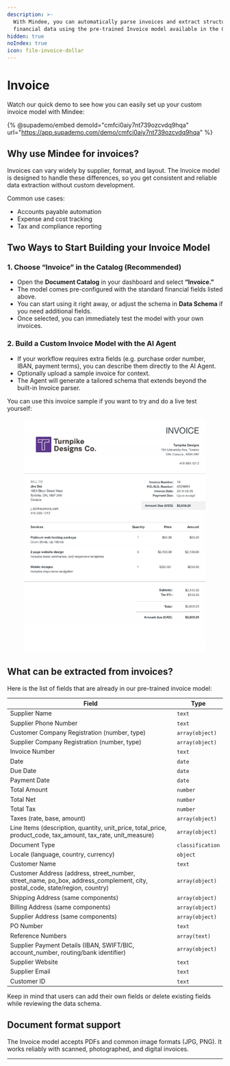 ```yaml
---
description: >-
  With Mindee, you can automatically parse invoices and extract structured
  financial data using the pre-trained Invoice model available in the Catalog.
hidden: true
noIndex: true
icon: file-invoice-dollar
---
```


# Invoice

Watch our quick demo to see how you can easily set up your custom invoice model with Mindee:

{% @supademo/embed demoId="cmfci0aiy7nt739ozcvdq9hqa" url="https://app.supademo.com/demo/cmfci0aiy7nt739ozcvdq9hqa" %}

## Why use Mindee for invoices?

Invoices can vary widely by supplier, format, and layout. The Invoice model is designed to handle these differences, so you get consistent and reliable data extraction without custom development.

Common use cases:

* Accounts payable automation
* Expense and cost tracking
* Tax and compliance reporting

## Two Ways to Start Building your Invoice Model

### 1. Choose “Invoice” in the Catalog (Recommended)

* Open the **Document Catalog** in your dashboard and select **“Invoice.”**
* The model comes pre-configured with the standard financial fields listed above.
* You can start using it right away, or adjust the schema in **Data Schema** if you need additional fields.
* Once selected, you can immediately test the model with your own invoices.

### 2. Build a Custom Invoice Model with the AI Agent

* If your workflow requires extra fields (e.g. purchase order number, IBAN, payment terms), you can describe them directly to the AI Agent.
* Optionally upload a sample invoice for context.
* The Agent will generate a tailored schema that extends beyond the built-in Invoice parser.

You can use this invoice sample if you want to try and do a live test yourself:

<figure><img src="../.gitbook/assets/invoice-sample.jpg" alt="a fake invoice from Turnpike Designs"><figcaption></figcaption></figure>

## What can be extracted from invoices?

Here is the list of fields that are already in our pre-trained invoice model:

| Field                                                                                                                             | Type                   |
| --------------------------------------------------------------------------------------------------------------------------------- | ---------------------- |
| Supplier Name                                                                                                                     | `text`                 |
| Supplier Phone Number                                                                                                             | `text`                 |
| Customer Company Registration (number, type)                                                                                      | `array(object)`        |
| Supplier Company Registration (number, type)                                                                                      | `array(object)`        |
| Invoice Number                                                                                                                    | `text`                 |
| Date                                                                                                                              | `date`                 |
| Due Date                                                                                                                          | `date`                 |
| Payment Date                                                                                                                      | `date`                 |
| Total Amount                                                                                                                      | `number`               |
| Total Net                                                                                                                         | `number`               |
| Total Tax                                                                                                                         | `number`               |
| Taxes (rate, base, amount)                                                                                                        | `array(object)`        |
| Line Items (description, quantity, unit\_price, total\_price, product\_code, tax\_amount, tax\_rate, unit\_measure)               | `array(object)`        |
| Document Type                                                                                                                     | `classification`       |
| Locale (language, country, currency)                                                                                              | `object`               |
| Customer Name                                                                                                                     | `text`                 |
| Customer Address (address, street\_number, street\_name, po\_box, address\_complement, city, postal\_code, state/region, country) | `array(object)`        |
| Shipping Address (same components)                                                                                                | `array(object)`        |
| Billing Address (same components)                                                                                                 | `array(object)`        |
| Supplier Address (same components)                                                                                                | `array(object)`        |
| PO Number                                                                                                                         | `text`                 |
| Reference Numbers                                                                                                                 | `array(text)`          |
| Supplier Payment Details (IBAN, SWIFT/BIC, account\_number, routing/bank identifier)                                              | `array(object)`        |
| Supplier Website                                                                                                                  | `text`                 |
| Supplier Email                                                                                                                    | `text`                 |
| Customer ID                                                                                                                       | `text`                 |

Keep in mind that users can add their own fields or delete existing fields while reviewing the data schema.

## Document format support

The Invoice model accepts PDFs and common image formats (JPG, PNG). It works reliably with scanned, photographed, and digital invoices.

***
